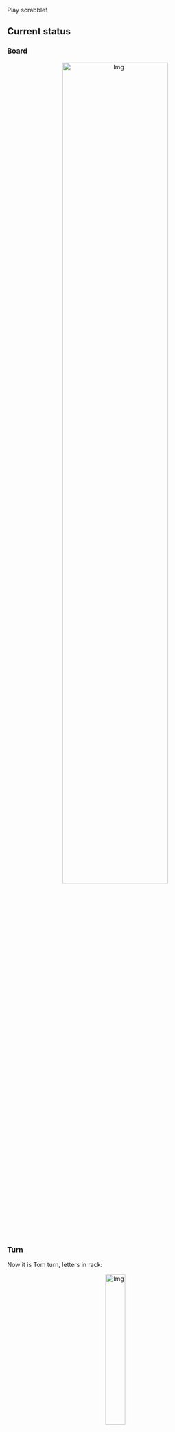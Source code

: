 
Play scrabble!
## Current status
### Board
<p align="center">
<img src="https://raw.githubusercontent.com/radosz99/radosz99/main/board.png" width=70% alt="Img"/>
    </p>
    
### Turn
Now it is Tom turn, letters in rack:
<p align="center">
<img src="https://raw.githubusercontent.com/radosz99/radosz99/main/rack.png" width=30% alt="Img"/>
</p>

### Game score
| Id | Player name | Points |
  | - | - | - |  
|0 | Tom | 112
|1 | Jerry | 58
## Make the move
Make the move and insert the letters by creating an [issue](https://github.com/radosz99/radosz99/issues/new?title=scrabble%7Cmove%7C7%3AA%3ARIDE&body=Just+push+%27Submit+new+issue%27+or+update+with+your+move.) according to the rules or...

## Possibly best moves  
Are you sure? :smiling_imp: :smiling_imp: :smiling_imp:
<details>
  <summary>Spoiler warning!</summary>
  
  | Id | Move | Issue link | Points |
  | - | - | - | - |  
|1| N:8:alalau | [scrabble&#124;move&#124;N:8:alalau](https://github.com/radosz99/radosz99/issues/new?title=scrabble%7Cmove%7CN%3A8%3Aalalau&body=Just+push+%27Submit+new+issue%27+or+update+with+your+move.) | 16 
|2| J:9:dauda | [scrabble&#124;move&#124;J:9:dauda](https://github.com/radosz99/radosz99/issues/new?title=scrabble%7Cmove%7CJ%3A9%3Adauda&body=Just+push+%27Submit+new+issue%27+or+update+with+your+move.) | 13 
|3| N:10:adala | [scrabble&#124;move&#124;N:10:adala](https://github.com/radosz99/radosz99/issues/new?title=scrabble%7Cmove%7CN%3A10%3Aadala&body=Just+push+%27Submit+new+issue%27+or+update+with+your+move.) | 12 
|4| 10:J:adral | [scrabble&#124;move&#124;10:J:adral](https://github.com/radosz99/radosz99/issues/new?title=scrabble%7Cmove%7C10%3AJ%3Aadral&body=Just+push+%27Submit+new+issue%27+or+update+with+your+move.) | 12 
|5| 10:I:adura | [scrabble&#124;move&#124;10:I:adura](https://github.com/radosz99/radosz99/issues/new?title=scrabble%7Cmove%7C10%3AI%3Aadura&body=Just+push+%27Submit+new+issue%27+or+update+with+your+move.) | 12 
|6| N:10:alada | [scrabble&#124;move&#124;N:10:alada](https://github.com/radosz99/radosz99/issues/new?title=scrabble%7Cmove%7CN%3A10%3Aalada&body=Just+push+%27Submit+new+issue%27+or+update+with+your+move.) | 12 
|7| 10:K:ardua | [scrabble&#124;move&#124;10:K:ardua](https://github.com/radosz99/radosz99/issues/new?title=scrabble%7Cmove%7C10%3AK%3Aardua&body=Just+push+%27Submit+new+issue%27+or+update+with+your+move.) | 12 
|8| 10:K:arlad | [scrabble&#124;move&#124;10:K:arlad](https://github.com/radosz99/radosz99/issues/new?title=scrabble%7Cmove%7C10%3AK%3Aarlad&body=Just+push+%27Submit+new+issue%27+or+update+with+your+move.) | 12 
|9| 10:I:ladra | [scrabble&#124;move&#124;10:I:ladra](https://github.com/radosz99/radosz99/issues/new?title=scrabble%7Cmove%7C10%3AI%3Aladra&body=Just+push+%27Submit+new+issue%27+or+update+with+your+move.) | 12 
|10| 10:J:larda | [scrabble&#124;move&#124;10:J:larda](https://github.com/radosz99/radosz99/issues/new?title=scrabble%7Cmove%7C10%3AJ%3Alarda&body=Just+push+%27Submit+new+issue%27+or+update+with+your+move.) | 12 
</details>
    
## Latest moves

| Id | Type | Move / Letters to replace | Created words / New letters | Date | Points | Player | Who |
| - | - | - | - | - | - | - | - |
|3| INSERT | H:11:hado | ['HADO'] | 12/07/2022, 01:43:34 | 36 | Jerry | [radosz99](github.com/radosz99) |
|2| INSERT | 12:G:farderia | ['FARDERIA'] | 12/07/2022, 01:42:40 | 84 | Tom | [radosz99](github.com/radosz99) |
|1| INSERT | L:6:lembrar | ['LEMBRAR'] | 12/07/2022, 01:42:05 | 22 | Jerry | [radosz99](github.com/radosz99) |
|0| INSERT | 7:H:tarjen | ['TARJEN'] | 12/07/2022, 01:40:43 | 28 | Tom | [radosz99](github.com/radosz99) |